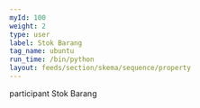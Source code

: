```yaml
---
myId: 100
weight: 2
type: user
label: Stok Barang
tag_name: ubuntu
run_time: /bin/python
layout: feeds/section/skema/sequence/property
---
```

participant Stok Barang
